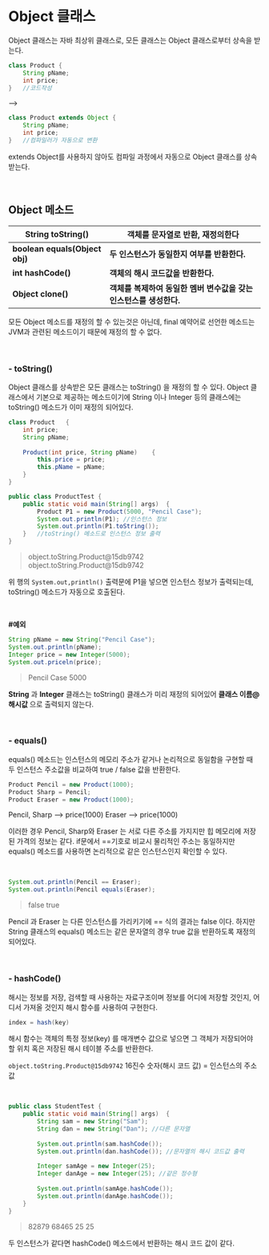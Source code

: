 # Object 클래스
Object 클래스는 자바 최상위 클래스로, 모든 클래스는 Object 클래스로부터 상속을 받는다.

```java
class Product {
	String pName;
	int price;
}	//코드작성
```
-->
```java
class Product extends Object {
	String pName;
	int price;
}	//컴파일러가 자동으로 변환
```

extends Object를 사용하지 않아도 컴파일 과정에서 자동으로 Object 클래스를 상속받는다.

<br>

## Object 메소드
| String toString() | 객체를 문자열로 반환, 재정의한다 |
|--|--|
| **boolean equals(Object obj)** | **두 인스턴스가 동일한지 여부를 반환한다.** |
|**int hashCode()**|**객체의 해시 코드값을 반환한다.**|
| **Object clone()** | **객체를 복제하여 동일한 멤버 변수값을 갖는 인스턴스를 생성한다.** |

모든 Object 메소드를 재정의 할 수 있는것은 아닌데, final 예약어로 선언한 메소드는 JVM과 관련된 메소드이기 때문에 재정의 할 수 없다.

<br>

### - toString()
Object 클래스를 상속받은 모든 클래스는 toString() 을 재정의 할 수 있다. Object 클래스에서 기본으로 제공하는 메소드이기에 String 이나 Integer 등의 클래스에는 toString() 메소드가 이미 재정의 되어있다.

```java
class Product	{
	int price;
	String pName;
	
	Product(int price, String pName)	{
		this.price = price;
		this.pName = pName;
	}
}

public class ProductTest {
	public static void main(String[] args)	{
		Product P1 = new Product(5000, "Pencil Case");
		System.out.println(P1); //인스턴스 정보
		System.out.println(P1.toString());
	}	//toString() 메소드로 인스턴스 정보 출력
}
```
>object.toString.Product@15db9742
>object.toString.Product@15db9742

위 행의 `System.out,println()` 출력문에 P1을 넣으면 인스턴스 정보가 출력되는데, toString() 메소드가 자동으로 호출된다.

<br>

<b>#예외</b>
```java
String pName = new String("Pencil Case");
System.out.println(pName);
Integer price = new Integer(5000);
System.out.priceln(price);
```
>Pencil Case
>5000

**String** 과 **Integer** 클래스는 toString() 클래스가 미리 재정의 되어있어 **클래스 이름@해시값** 으로 출력되지 않는다.

<br>

### - equals()
equals() 메소드는 인스턴스의 메모리 주소가 같거나 논리적으로 동일함을 구현할 때 두 인스턴스 주소값을 비교하여 true / false 값을 반환한다.

```java
Product Pencil = new Product(1000);
Product Sharp = Pencil;
Product Eraser = new Product(1000);
```
Pencil, Sharp --> price(1000)
Eraser --> price(1000)

이러한 경우 Pencil, Sharp와 Eraser 는 서로 다른 주소를 가지지만 힙 메모리에 저장된 가격의 정보는 같다.
if문에서 ==기호로 비교시 물리적인 주소는 동일하지만 equals() 메소드를 사용하면 논리적으로 같은 인스턴스인지 확인할 수 있다.

<br>

```java
System.out.println(Pencil == Eraser);
System.out.println(Pencil equals(Eraser);
```
>false
>true

Pencil 과 Eraser 는 다른 인스턴스를 가리키기에 == 식의 결과는 false 이다.
하지만 String 클래스의 equals() 메소드는 같은 문자열의 경우 true 값을 반환하도록 재정의 되어있다.

<br>

### - hashCode()
해시는 정보를 저장, 검색할 때 사용하는 자료구조이며 정보를 어디에 저장할 것인지, 어디서 가져올 것인지 해시 함수를 사용하여 구현한다.
```java
index = hash(key)
```
해시 함수는 객체의 특정 정보(key) 를 매개변수 값으로 넣으면 그 객체가 저장되어야 할 위치 혹은 저장된 해시 테이블 주소를 반환한다.
<br>

`object.toString.Product@15db9742`
16진수 숫자(해시 코드 값) = 인스턴스의 주소 값

<br>

```java
public class StudentTest {
	public static void main(String[] args)	{
		String sam = new String("Sam");
		String dan = new String("Dan"); //다른 문자열
		
		System.out.println(sam.hashCode());
		System.out.println(dan.hashCode()); //문자열의 해시 코드값 출력
		
		Integer samAge = new Integer(25);
		Integer danAge = new Integer(25); //같은 정수형
		
		System.out.println(samAge.hashCode());
		System.out.println(danAge.hashCode());
	}
}
```

>82879
68465
25
25

두 인스턴스가 같다면 hashCode() 메소드에서 반환하는 해시 코드 값이 같다.
